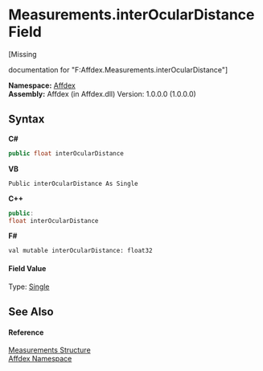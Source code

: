 # Measurements.interOcularDistance Field
 

\[Missing <summary> documentation for "F:Affdex.Measurements.interOcularDistance"\]

**Namespace:**&nbsp;<a href="b8038333-b12e-8ea1-a2ce-74c8d611fa89">Affdex</a><br />**Assembly:**&nbsp;Affdex (in Affdex.dll) Version: 1.0.0.0 (1.0.0.0)

## Syntax

**C#**<br />
``` C#
public float interOcularDistance
```

**VB**<br />
``` VB
Public interOcularDistance As Single
```

**C++**<br />
``` C++
public:
float interOcularDistance
```

**F#**<br />
``` F#
val mutable interOcularDistance: float32
```


#### Field Value
Type: <a href="http://msdn2.microsoft.com/en-us/library/3www918f" target="_blank">Single</a>

## See Also


#### Reference
<a href="250758ee-f31b-3c62-f84a-0b5504debb9b">Measurements Structure</a><br /><a href="b8038333-b12e-8ea1-a2ce-74c8d611fa89">Affdex Namespace</a><br />